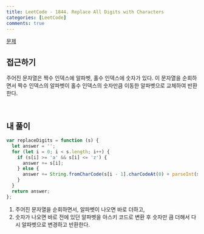 ```yaml
---
title: LeetCode - 1844. Replace All Digits with Characters
categories: [LeetCode]
comments: true
---
```


[문제](https://leetcode.com/problems/replace-all-digits-with-characters/)

## 접근하기

주어진 문자열은 짝수 인덱스에 알파벳, 홀수 인덱스에 숫자가 있다.
이 문자열을 순회하면서 짝수 인덱스의 알파벳이 홀수 인덱스의 숫자만큼 이동한 알파벳으로 교체하여 반환한다.

<br>

## 내 풀이

```js
var replaceDigits = function (s) {
  let answer = '';
  for (let i = 0; i < s.length; i++) {
    if (s[i] >= 'a' && s[i] <= 'z') {
      answer += s[i];
    } else {
      answer += String.fromCharCode(s[i - 1].charCodeAt(0) + parseInt(s[i]));
    }
  }
  return answer;
};
```

1. 주어진 문자열을 순회하면서, 알파벳이 나오면 바로 더하고,
2. 숫자가 나오면 바로 전에 있던 알파벳을 아스키 코드로 변환 후 숫자만 큼 더해서 다시 알파벳으로 변경하고 반환한다.
